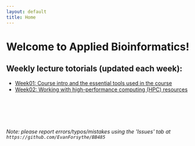 ```yaml
---
layout: default
title: Home
---
```


# Welcome to Applied Bioinformatics!

## Weekly lecture totorials (updated each week):

- [Week01: Course intro and the essential tools used in the course](week01)
- [Week02: Working with high-performance computing (HPC) resources](week02)




<br />
<br />
<br />
<br />

*Note: please report errors/typos/mistakes using the 'Issues' tab at `https://github.com/EvanForsythe/BB485`*


